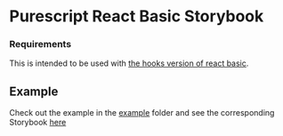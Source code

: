 # Purescript React Basic Storybook

### Requirements
This is intended to be used with [the hooks version of react basic](https://github.com/spicydonuts/purescript-react-basic-hooks).

## Example
Check out the example in the [example](./example) folder and see the corresponding Storybook [here](https://6361654082cc659cc6303ca4-ucjknohqcs.chromatic.com/?path=/docs/introduction-readme--docs)
